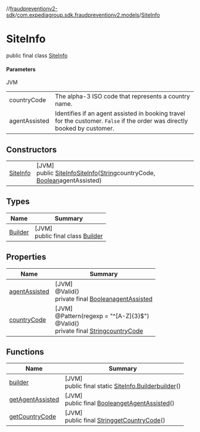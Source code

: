//[fraudpreventionv2-sdk](../../../index.md)/[com.expediagroup.sdk.fraudpreventionv2.models](../index.md)/[SiteInfo](index.md)

# SiteInfo

public final class [SiteInfo](index.md)

#### Parameters

JVM

| | |
|---|---|
| countryCode | The alpha-3 ISO code that represents a country name. |
| agentAssisted | Identifies if an agent assisted in booking travel for the customer. `False` if the order was directly booked by customer. |

## Constructors

| | |
|---|---|
| [SiteInfo](-site-info.md) | [JVM]<br>public [SiteInfo](index.md)[SiteInfo](-site-info.md)([String](https://docs.oracle.com/javase/8/docs/api/java/lang/String.html)countryCode, [Boolean](https://docs.oracle.com/javase/8/docs/api/java/lang/Boolean.html)agentAssisted) |

## Types

| Name | Summary |
|---|---|
| [Builder](-builder/index.md) | [JVM]<br>public final class [Builder](-builder/index.md) |

## Properties

| Name | Summary |
|---|---|
| [agentAssisted](index.md#-400317267%2FProperties%2F-173342751) | [JVM]<br>@Valid()<br>private final [Boolean](https://docs.oracle.com/javase/8/docs/api/java/lang/Boolean.html)[agentAssisted](index.md#-400317267%2FProperties%2F-173342751) |
| [countryCode](index.md#1689220343%2FProperties%2F-173342751) | [JVM]<br>@Pattern(regexp = &quot;^[A-Z]{3}$&quot;)<br>@Valid()<br>private final [String](https://docs.oracle.com/javase/8/docs/api/java/lang/String.html)[countryCode](index.md#1689220343%2FProperties%2F-173342751) |

## Functions

| Name | Summary |
|---|---|
| [builder](builder.md) | [JVM]<br>public final static [SiteInfo.Builder](-builder/index.md)[builder](builder.md)() |
| [getAgentAssisted](get-agent-assisted.md) | [JVM]<br>public final [Boolean](https://docs.oracle.com/javase/8/docs/api/java/lang/Boolean.html)[getAgentAssisted](get-agent-assisted.md)() |
| [getCountryCode](get-country-code.md) | [JVM]<br>public final [String](https://docs.oracle.com/javase/8/docs/api/java/lang/String.html)[getCountryCode](get-country-code.md)() |
